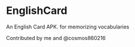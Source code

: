 # EnglishCard
An English Card APK. for memorizing vocabularies

Contributed by me and @cosmos860216
